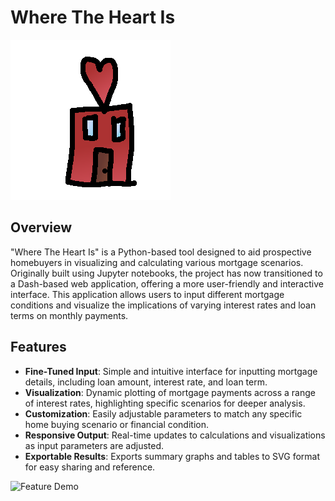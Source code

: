 # Where The Heart Is

![Where The Heart Is Logo](https://raw.githubusercontent.com/Mike-Bros/WhereTheHeartIs/main/assets/logo.png)

## Overview

"Where The Heart Is" is a Python-based tool designed to aid prospective homebuyers in visualizing and calculating various mortgage scenarios. Originally built using Jupyter notebooks, the project has now transitioned to a Dash-based web application, offering a more user-friendly and interactive interface. This application allows users to input different mortgage conditions and visualize the implications of varying interest rates and loan terms on monthly payments.

## Features

- **Fine-Tuned Input**: Simple and intuitive interface for inputting mortgage details, including loan amount, interest rate,
  and loan term.
- **Visualization**: Dynamic plotting of mortgage payments across a range of interest rates, highlighting specific
  scenarios for deeper analysis.
- **Customization**: Easily adjustable parameters to match any specific home buying scenario or financial condition.
- **Responsive Output**: Real-time updates to calculations and visualizations as input parameters are adjusted.
- **Exportable Results**: Exports summary graphs and tables to SVG format for easy sharing and reference.

![Feature Demo](https://raw.githubusercontent.com/Mike-Bros/WhereTheHeartIs/main/assets/demo.gif "Feature Demo")
